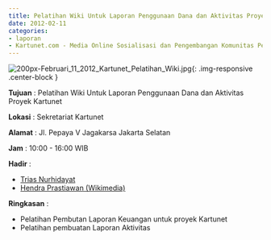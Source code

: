 ```yaml
---
title: Pelatihan Wiki Untuk Laporan Penggunaan Dana dan Aktivitas Proyek Kartunet
date: 2012-02-11 
categories:
- laporan
- Kartunet.com - Media Online Sosialisasi dan Pengembangan Komunitas Pemuda dengan Disabilitas
---
```

![200px-Februari_11_2012_Kartunet_Pelatihan_Wiki.jpg](/uploads/200px-Februari_11_2012_Kartunet_Pelatihan_Wiki.jpg){: .img-responsive .center-block }

**Tujuan** : Pelatihan Wiki Untuk Laporan Penggunaan Dana dan Aktivitas Proyek Kartunet

**Lokasi** : 	Sekretariat Kartunet

**Alamat** : Jl. Pepaya V Jagakarsa Jakarta Selatan

**Jam** : 10:00 - 16:00 WIB

**Hadir** : 
* [Trias Nurhidayat](http://wiki.ciptamedia.org/wiki/Trias_Nurhidayat)
* [Hendra Prastiawan (Wikimedia)](http://wiki.ciptamedia.org/wiki/Hendra_Prastiawan)

**Ringkasan** : 
* Pelatihan Pembutan Laporan Keuangan untuk proyek Kartunet
* Pelatihan pembuatan Laporan Aktivitas
